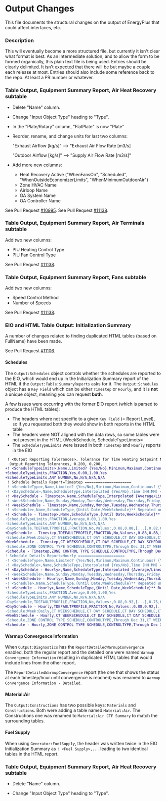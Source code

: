 Output Changes
==============

This file documents the structural changes on the output of EnergyPlus that could affect interfaces, etc.

### Description

This will eventually become a more structured file, but currently it isn't clear what format is best. As an intermediate solution, and to allow the form to be formed organically, this plain text file is being used. Entries should be clearly delimited. It isn't expected that there will be but maybe a couple each release at most. Entries should also include some reference back to the repo. At least a PR number or whatever.

### Table Output, Equipment Summary Report, Air Heat Recovery subtable
* Delete "Name" column.

* Change "Input Object Type" heading to "Type".

* In the "Plate/Rotary" column, "FlatPlate" is now "Plate"

* Reorder, rename, and change units for last two columns:

    "Exhaust Airflow [kg/s]" --> "Exhaust Air Flow Rate [m3/s]

    "Outdoor Airflow [kg/s]" --> "Supply Air Flow Rate [m3/s]"
    
* Add more new columns:

  - Heat Recovery Active ("WhenFansOn", "Scheduled", "WhenOutsideEconomizerLimits", "WhenMinimumOutdoorAir")
  - Zone HVAC Name
  - Airloop Name
  - OA System Name
  - OA Controller Name

See Pull Request [#10995](https://github.com/NREL/EnergyPlus/pull/10995).
See Pull Request [#11138](https://github.com/NREL/EnergyPlus/pull/11138).

### Table Output, Equipment Summary Report, Air Terminals subtable
Add two new columns:
- PIU Heating Control Type
- PIU Fan Control Type

See Pull Request [#11138](https://github.com/NREL/EnergyPlus/pull/11138).

### Table Output, Equipment Summary Report, Fans subtable
Add two new columns:
- Speed Control Method
- Number of Speeds

See Pull Request [#11138](https://github.com/NREL/EnergyPlus/pull/11138).

### EIO and HTML Table Output: Initialization Summary

A number of changes related to finding duplicated HTML tables (based on FullName) have been made.

See Pull Request [#11106](https://github.com/NREL/EnergyPlus/pull/11106).

#### Schedules

The `Output:Schedules` object controls whether the schedules are reported to the EIO, which would end up in the Initialization Summary report of the HTML if the `Output:Table:SummaryReports` asks for it.
The `Output:Schedules` object has a `Key Field` which can be either `Timestep` or `Hourly`, and it is **not** a unique object, meaning you can request **both**.

A few issues were occurring with the former EIO report (which is parsed to produce the HTML tables):

* The headers where not specific to a given `Key Field` (= Report Level), so if you requested both they would show in both reports in the HTML table
* The headers were NOT aligned with the data rows, so some tables were not present in the HTML (WeekSchedule, ScheduleTypeLimots=
* The `ScheduleTypeLimits` were issued in both `Timestep` and `Hourly` reports in the EIO

```diff
 ! <Output Reporting Tolerances>, Tolerance for Time Heating Setpoint Not Met, Tolerance for Zone Cooling Setpoint Not Met Time
  Output Reporting Tolerances, 0.200, 0.200,
+! <ScheduleTypeLimits>,Name,Limited? {Yes/No},Minimum,Maximum,Continuous? {Yes/No - Discrete}
+ScheduleTypeLimits,FRACTION,Yes,0.00,1.00,Yes
+ScheduleTypeLimits,ANY NUMBER,No,N/A,N/A,N/A
 ! Schedule Details Report=Timestep =====================
-! <ScheduleType>,Name,Limited? {Yes/No},Minimum,Maximum,Continuous? {Yes/No - Discrete}
-! <DaySchedule>,Name,ScheduleType,Interpolated {Yes/No},Time (HH:MM) =>,00:15,00:30,[...],23:30,23:45,24:00
+! <DaySchedule - Timestep>,Name,ScheduleType,Interpolated {Average/Linear/No},Time (HH:MM) =>,00:15,00:30,[...],23:30,23:45,24:00
-! <WeekSchedule>,Name,Sunday,Monday,Tuesday,Wednesday,Thursday,Friday,Saturday,Holiday,SummerDesignDay,WinterDesignDay,CustomDay1,CustomDay2
+! <WeekSchedule - Timestep>,Name,Sunday,Monday,Tuesday,Wednesday,Thursday,Friday,Saturday,Holiday,SummerDesignDay,WinterDesignDay,CustomDay1,CustomDay2
-! <Schedule>,Name,ScheduleType,{Until Date,WeekSchedule}** Repeated until Dec 31
+! <Schedule - Timestep>,Name,ScheduleType,{Until Date,WeekSchedule}** Repeated until Dec 31
-ScheduleTypeLimits,FRACTION,Average,0.00,1.00,Yes
-ScheduleTypeLimits,ANY NUMBER,No,N/A,N/A,N/A
-DaySchedule,TDEFAULTPROFILE,FRACTION,No,Values:,0.88,0.88,[...],0.82,0.82
+DaySchedule - Timestep,TDEFAULTPROFILE,FRACTION,No,Values:,0.88,0.88,[...],0.82,0.82
-Schedule:Week:Daily,CT WEEKSCHEDULE,CT DAY SCHEDULE,CT DAY SCHEDULE,CT DAY SCHEDULE,CT DAY SCHEDULE,CT DAY SCHEDULE,CT DAY SCHEDULE,CT DAY SCHEDULE,CT DAY SCHEDULE,CT DAY SCHEDULE,CT DAY SCHEDULE,CT DAY SCHEDULE,CT DAY SCHEDULE
+WeekSchedule - Timestep,CT WEEKSCHEDULE,CT DAY SCHEDULE,CT DAY SCHEDULE,CT DAY SCHEDULE,CT DAY SCHEDULE,CT DAY SCHEDULE,CT DAY SCHEDULE,CT DAY SCHEDULE,CT DAY SCHEDULE,CT DAY SCHEDULE,CT DAY SCHEDULE,CT DAY SCHEDULE,CT DAY SCHEDULE
-Schedule,ZONE CONTROL TYPE SCHEDULE,CONTROLTYPE,Through Dec 31,CT WEEKSCHEDULE
+Schedule - Timestep,ZONE CONTROL TYPE SCHEDULE,CONTROLTYPE,Through Dec 31,CT WEEKSCHEDULE
! Schedule Details Report=Hourly =====================
-! <ScheduleType>,Name,Limited? {Yes/No},Minimum,Maximum,Continuous? {Yes/No - Discrete}
-! <DaySchedule>,Name,ScheduleType,Interpolated {Yes/No},Time (HH:MM) =>,01:00,02:00,[...],23:00,24:00
+! <DaySchedule - Hourly>,Name,ScheduleType,Interpolated {Average/Linear/No},Time (HH:MM) =>,01:00,02:00,[...],23:00,24:00
-! <WeekSchedule>,Name,Sunday,Monday,Tuesday,Wednesday,Thursday,Friday,Saturday,Holiday,SummerDesignDay,WinterDesignDay,CustomDay1,CustomDay2
+! <WeekSchedule - Hourly>,Name,Sunday,Monday,Tuesday,Wednesday,Thursday,Friday,Saturday,Holiday,SummerDesignDay,WinterDesignDay,CustomDay1,CustomDay2
-! <Schedule>,Name,ScheduleType,{Until Date,WeekSchedule}** Repeated until Dec 31
+! <Schedule - Hourly>,Name,ScheduleType,{Until Date,WeekSchedule}** Repeated until Dec 31
-ScheduleTypeLimits,FRACTION,Average,0.00,1.00,Yes
-ScheduleTypeLimits,ANY NUMBER,No,N/A,N/A,N/A
-DaySchedule,TDEFAULTPROFILE,FRACTION,No,Values:,0.88,0.92,[...],0.75,0.82
+DaySchedule - Hourly,TDEFAULTPROFILE,FRACTION,No,Values:,0.88,0.92,[...],0.75,0.82
-Schedule:Week:Daily,CT WEEKSCHEDULE,CT DAY SCHEDULE,CT DAY SCHEDULE,CT DAY SCHEDULE,CT DAY SCHEDULE,CT DAY SCHEDULE,CT DAY SCHEDULE,CT DAY SCHEDULE,CT DAY SCHEDULE,CT DAY SCHEDULE,CT DAY SCHEDULE,CT DAY SCHEDULE,CT DAY SCHEDULE
+WeekSchedule - Hourly,CT WEEKSCHEDULE,CT DAY SCHEDULE,CT DAY SCHEDULE,CT DAY SCHEDULE,CT DAY SCHEDULE,CT DAY SCHEDULE,CT DAY SCHEDULE,CT DAY SCHEDULE,CT DAY SCHEDULE,CT DAY SCHEDULE,CT DAY SCHEDULE,CT DAY SCHEDULE,CT DAY SCHEDULE
-Schedule,ZONE CONTROL TYPE SCHEDULE,CONTROLTYPE,Through Dec 31,CT WEEKSCHEDULE
+Schedule - Hourly,ZONE CONTROL TYPE SCHEDULE,CONTROLTYPE,Through Dec 31,CT WEEKSCHEDULE
```

#### Warmup Convergence Information

When `Output:Diagnostics` has the `ReportDetailedWarmupConvergence` enabled, both the regular report and the detailed one were named `Warmup Convergence Information` resulting in duplicated HTML tables that would include lines from the other report.

The `ReportDetailedWarmupConvergence` report (the one that shows the status at each timestep/hour until convergence is reached) was renamed to `Warmup Convergence Information - Detailed`.

#### Material:Air

The `Output:Constructions` has two possible keys: `Materials` and `Constructions`. Both were adding a table named `Material:Air`. The Constructions one was renamed to `Material:Air CTF Summary` to match the surrounding tables.

#### Fuel Supply

When using `Generator:FuelSupply`, the header was written twice in the EIO Initialization Summary as `! <Fuel Supply>,...` leading to two identical tables in the HTML report.

### Table Output, Equipment Summary Report, Air Heat Recovery subtable
* Delete "Name" column.

* Change "Input Object Type" heading to "Type".
